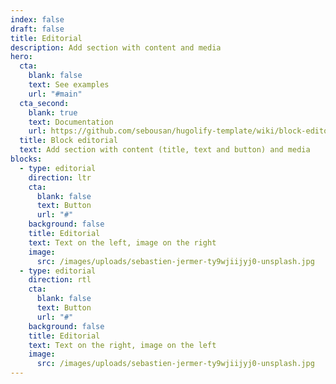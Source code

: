 ```yaml
---
index: false
draft: false
title: Editorial
description: Add section with content and media
hero:
  cta:
    blank: false
    text: See examples
    url: "#main"
  cta_second:
    blank: true
    text: Documentation
    url: https://github.com/sebousan/hugolify-template/wiki/block-editorial
  title: Block editorial
  text: Add section with content (title, text and button) and media
blocks:
  - type: editorial
    direction: ltr
    cta:
      blank: false
      text: Button
      url: "#"
    background: false
    title: Editorial
    text: Text on the left, image on the right
    image:
      src: /images/uploads/sebastien-jermer-ty9wjiijyj0-unsplash.jpg
  - type: editorial
    direction: rtl
    cta:
      blank: false
      text: Button
      url: "#"
    background: false
    title: Editorial
    text: Text on the right, image on the left
    image:
      src: /images/uploads/sebastien-jermer-ty9wjiijyj0-unsplash.jpg
---
```

